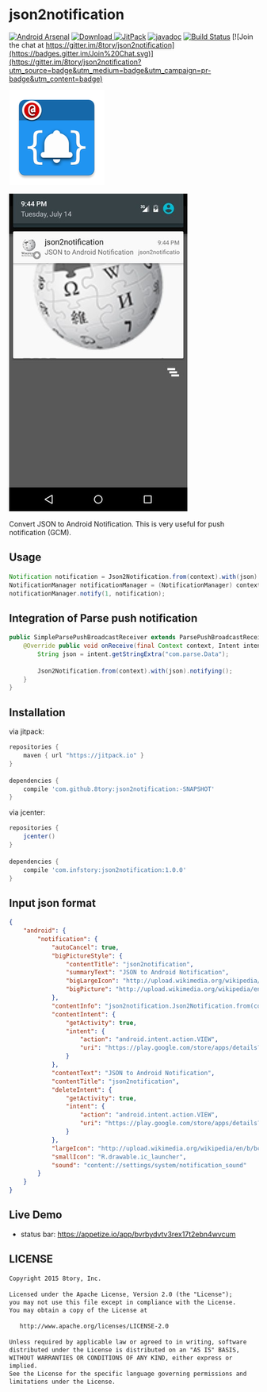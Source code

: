 # json2notification

[![Android Arsenal](https://img.shields.io/badge/Android%20Arsenal-json2notification-green.svg?style=flat)](https://android-arsenal.com/details/1/2136)
[![Download](https://api.bintray.com/packages/8tory/maven/json2notification/images/download.svg) ](https://bintray.com/8tory/maven/json2notification/_latestVersion)
[![JitPack](https://img.shields.io/github/tag/8tory/json2notification.svg?label=JitPack)](https://jitpack.io/#8tory/json2notification)
[![javadoc](https://img.shields.io/github/tag/8tory/json2notification.svg?label=javadoc)](https://jitpack.io/com/github/8tory/json2notification/f0c95a6cf4/javadoc/index.html)
[![Build Status](https://travis-ci.org/8tory/json2notification.svg)](https://travis-ci.org/8tory/json2notification)
[![Join the chat at https://gitter.im/8tory/json2notification](https://badges.gitter.im/Join%20Chat.svg)](https://gitter.im/8tory/json2notification?utm_source=badge&utm_medium=badge&utm_campaign=pr-badge&utm_content=badge)

![](art/json2notification.png)

[![](art/screenshot.jpg)](https://appetize.io/app/bvrbydvtv3rex17t2ebn4wvcum)

Convert JSON to Android Notification. This is very useful for push notification (GCM).

## Usage

```java
Notification notification = Json2Notification.from(context).with(json).notification();
NotificationManager notificationManager = (NotificationManager) context.getSystemService(Context.NOTIFICATION_SERVICE);
notificationManager.notify(1, notification);
```

## Integration of Parse push notification

```java
public SimpleParsePushBroadcastReceiver extends ParsePushBroadcastReceiver {
    @Override public void onReceive(final Context context, Intent intent) {
        String json = intent.getStringExtra("com.parse.Data");

        Json2Notification.from(context).with(json).notifying();
    }
}
```

## Installation

via jitpack:

```gradle
repositories {
    maven { url "https://jitpack.io" }
}

dependencies {
    compile 'com.github.8tory:json2notification:-SNAPSHOT'
}
```

via jcenter:

```gradle
repositories {
    jcenter()
}

dependencies {
    compile 'com.infstory:json2notification:1.0.0'
}
```

## Input json format

```json
{
    "android": {
        "notification": {
            "autoCancel": true,
            "bigPictureStyle": {
                "contentTitle": "json2notification",
                "summaryText": "JSON to Android Notification",
                "bigLargeIcon": "http://upload.wikimedia.org/wikipedia/en/b/bc/Wiki.png",
                "bigPicture": "http://upload.wikimedia.org/wikipedia/en/b/bc/Wiki.png"
            },
            "contentInfo": "json2notification.Json2Notification.from(context).with(json).notification();",
            "contentIntent": {
                "getActivity": true,
                "intent": {
                    "action": "android.intent.action.VIEW",
                    "uri": "https://play.google.com/store/apps/details?id=com.story8.android.gallery"
                }
            },
            "contentText": "JSON to Android Notification",
            "contentTitle": "json2notification",
            "deleteIntent": {
                "getActivity": true,
                "intent": {
                    "action": "android.intent.action.VIEW",
                    "uri": "https://play.google.com/store/apps/details?id=com.story8.android.gallery"
                }
            },
            "largeIcon": "http://upload.wikimedia.org/wikipedia/en/b/bc/Wiki.png",
            "smallIcon": "R.drawable.ic_launcher",
            "sound": "content://settings/system/notification_sound"
        }
    }
}
```

## Live Demo

* status bar: https://appetize.io/app/bvrbydvtv3rex17t2ebn4wvcum

## LICENSE

```
Copyright 2015 8tory, Inc.

Licensed under the Apache License, Version 2.0 (the "License");
you may not use this file except in compliance with the License.
You may obtain a copy of the License at

   http://www.apache.org/licenses/LICENSE-2.0

Unless required by applicable law or agreed to in writing, software
distributed under the License is distributed on an "AS IS" BASIS,
WITHOUT WARRANTIES OR CONDITIONS OF ANY KIND, either express or implied.
See the License for the specific language governing permissions and
limitations under the License.
```
